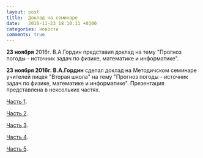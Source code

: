```yaml
---
layout: post
title:  Доклад на семинаре
date:   2016-11-23 18:10:11 +0300
categories: новости
comments: true
---
```


**23 ноября** 2016г. В.А.Гордин представил доклад на тему "Прогноз погоды - источник задач по физике, математике и информатике".

**23 ноября 2016г. В.А.Гордин** сделал доклад на Методичском семинаре учителей лицея "Вторая школа" на тему "Прогноз погоды - источник задач по физике, математике и информатике".
Презентация представлена в нексольких частях.

[Часть 1](https://www.dropbox.com/s/h6rbujcy0jdvsxv/Pages1.pdf?dl=0).

[Часть 2](https://www.dropbox.com/s/57h0az8wl1tp3v2/Pages2.pdf?dl=0).

[Часть 3](https://www.dropbox.com/s/agn4ci25esh4skd/Pages3.pdf?dl=0).

[Часть 4](https://www.dropbox.com/s/bc82v2cwldph21w/Pages4.pdf?dl=0).

[Часть 5](https://www.dropbox.com/s/eljybbhszszxppm/Pages5.pdf?dl=0).
